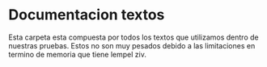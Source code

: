 # Documentacion textos
Esta carpeta esta compuesta por todos los textos que utilizamos dentro de nuestras pruebas. Estos no son muy pesados debido a las limitaciones en termino de memoria que tiene lempel ziv. 